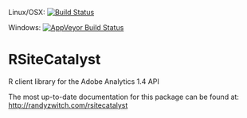 Linux/OSX: [![Build Status](https://travis-ci.org/randyzwitch/RSiteCatalyst.png?branch=master)](https://travis-ci.org/randyzwitch/RSiteCatalyst) 

Windows: [![AppVeyor Build Status](https://ci.appveyor.com/api/projects/status/github/randyzwitch/RSiteCatalyst?branch=master&svg=true)](https://ci.appveyor.com/project/randyzwitch/RSiteCatalyst)

RSiteCatalyst
===============

R client library for the Adobe Analytics 1.4 API

The most up-to-date documentation for this package can be found at:
http://randyzwitch.com/rsitecatalyst
